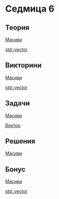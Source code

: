 Седмица 6
=================================

Теория
------
[Масиви](https://drive.google.com/file/d/1NNkObHSMl1Q1S662kCwlVJDJFr4mc6L9/view?usp=sharing)

[std::vector](https://drive.google.com/file/d/1Sw78-R0GoyI86zsqB90BSLPqH-tiW3D4/view?usp=sharing)

Викторини
---------
[Масиви](https://forms.gle/dYDzUvyyvoHmrHbv6)

[std::vector](https://forms.gle/HATfi6idtxrkRWwJA)

Задачи
------
[Mасиви](../tasks/arrays.md)

[Bектор](../tasks/vector.md)

Решения
-------
[Mасиви](../solutions/arrays/)

Бонус
-----
[Mасиви](https://docs.google.com/document/d/14qfVjKo70MSO9CeGc1T69MNbUimU935rECyc68bTFT8/edit?usp=sharing)

[std::vector](https://docs.google.com/document/d/165q3xfqSA6TO6Ec_m6rrUKRwSjtsXDPqVRKpU3DaxlQ/edit?usp=sharing)
